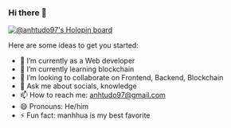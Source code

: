 ### Hi there 👋

[![@anhtudo97's Holopin board](https://holopin.io/api/user/board?user=anhtudo97)](https://holopin.io/@anhtudo97)

Here are some ideas to get you started:

- 🔭 I’m currently as a Web developer
- 🌱 I’m currently learning blockchain
- 👯 I’m looking to collaborate on Frontend, Backend, Blockchain
- 💬 Ask me about socials, knowledge
- 📫 How to reach me: anhtudo97@gmail.com
- 😄 Pronouns: He/him
- ⚡ Fun fact: manhhua is my best favorite

